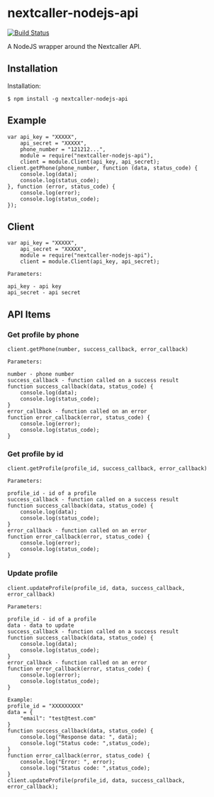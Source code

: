 nextcaller-nodejs-api
=====================

[![Build Status](https://travis-ci.org/Nextcaller/nextcaller-nodejs-api.svg?branch=master)](https://travis-ci.org/Nextcaller/nextcaller-nodejs-api)

A NodeJS wrapper around the Nextcaller API.

Installation
------------

Installation:

    $ npm install -g nextcaller-nodejs-api

Example
-------

    var api_key = "XXXXX",
        api_secret = "XXXXX",
        phone_number = "121212...",
        module = require("nextcaller-nodejs-api"),
        client = module.Client(api_key, api_secret);
    client.getPhone(phone_number, function (data, status_code) {
        console.log(data);
        console.log(status_code);
    }, function (error, status_code) {
        console.log(error);
        console.log(status_code);
    });


Client
-------------

    var api_key = "XXXXX",
        api_secret = "XXXXX",
        module = require("nextcaller-nodejs-api"),
        client = module.Client(api_key, api_secret);

    Parameters:

    api_key - api key
    api_secret - api secret


API Items
-------------

### Get profile by phone ###

    client.getPhone(number, success_callback, error_callback)
    
    Parameters:
    
    number - phone number
    success_callback - function called on a success result
    function success_callback(data, status_code) {
        console.log(data);
        console.log(status_code);
    }
    error_callback - function called on an error
    function error_callback(error, status_code) {
        console.log(error);
        console.log(status_code);
    }

### Get profile by id ###

    client.getProfile(profile_id, success_callback, error_callback)
    
    Parameters:
    
    profile_id - id of a profile
    success_callback - function called on a success result
    function success_callback(data, status_code) {
        console.log(data);
        console.log(status_code);
    }
    error_callback - function called on an error
    function error_callback(error, status_code) {
        console.log(error);
        console.log(status_code);
    }

### Update profile ###

    client.updateProfile(profile_id, data, success_callback, error_callback)
    
    Parameters:
    
    profile_id - id of a profile
    data - data to update
    success_callback - function called on a success result
    function success_callback(data, status_code) {
        console.log(data);
        console.log(status_code);
    }
    error_callback - function called on an error
    function error_callback(error, status_code) {
        console.log(error);
        console.log(status_code);
    }

    Example:
    profile_id = "XXXXXXXXX" 
    data = {
        "email": "test@test.com"
    }
    function success_callback(data, status_code) {
        console.log("Response data: ", data);
        console.log("Status code: ",status_code);
    }
    function error_callback(error, status_code) {
        console.log("Error: ", error);
        console.log("Status code: ",status_code);
    }
    client.updateProfile(profile_id, data, success_callback, error_callback);
